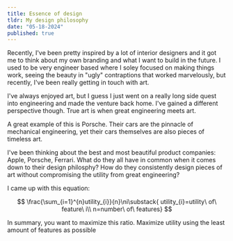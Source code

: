 ```yaml
---
title: Essence of design
tldr: My design philosophy
date: "05-18-2024"
published: true
---
```


Recently, I've been pretty inspired by a lot of interior designers and it got me to think about
my own branding and what I want to build in the future. I used to be very engineer based where I
soley focused on making things work, seeing the beauty in "ugly" contraptions that worked
marvelously, but recently, I've been really getting in touch with art.

I've always enjoyed art, but I guess I just went on a really long side quest into engineering and
made the venture back home. I've gained a different perspective though. True art is when great
engineering meets art.

A great example of this is Porsche. Their cars are the pinnacle of mechanical engineering, yet
their cars themselves are also pieces of timeless art.

I've been thinking about the best and most beautiful product companies: Apple, Porsche, Ferrari.
What do they all have in common when it comes down to their design philosphy? How do they
consistently design pieces of art without compromising the utility from great engineering?

I came up with this equation:

$$
\frac{\sum_{i=1}^{n}utility_{i}}{n}\ni\substack{
utility_{i}=utility\ of\ feature\ i\\
n=number\ of\ features}
$$

In summary, you want to maximize this ratio. Maximize utility using the least amount of features as
possible
